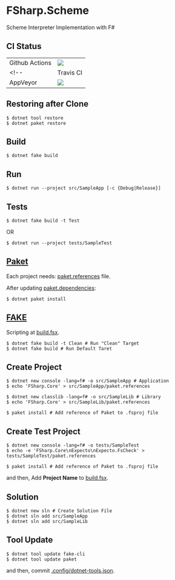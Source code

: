 # FSharp.Scheme
Scheme Interpreter Implementation with F#

## CI Status
|||
:---|:---
|Github Actions|[![](https://github.com/guricerin/FSharp.Scheme/workflows/CI/badge.svg)](https://github.com/guricerin/FSharp.Scheme/actions?workflow=CI)|
<!-- |Travis CI|[![](https://travis-ci.org/guricerin/FSharp.Scheme.svg?branch=master)](https://travis-ci.org/guricerin/FSharp.Scheme)|
|AppVeyor|[![](https://ci.appveyor.com/api/projects/status/5vtyb8v9twdpteb6?svg=true)](https://ci.appveyor.com/project/guricerin/FSharp.Scheme)| -->

<!---
comment out in Markdown.
--->

## Restoring after Clone
```shell
$ dotnet tool restore
$ dotnet paket restore
```

## Build
```shell
$ dotnet fake build
```

## Run
```shell
$ dotnet run --project src/SampleApp [-c {Debug|Release}]
```

## Tests
```shell
$ dotnet fake build -t Test
```
OR
```
$ dotnet run --project tests/SampleTest
```

## [Paket](https://fsprojects.github.io/Paket/index.html)  
Each project needs: [paket.references](/src/SampleApp/paket.references) file.

After updating [paket.dependencies](/paket.dependencies):
```shell
$ dotnet paket install
```

## [FAKE](https://fake.build/)  
Scripting at [build.fsx](/build.fsx).  

```shell
$ dotnet fake build -t Clean # Run "Clean" Target
$ dotnet fake build # Run Default Taret
```

## Create Project
```shell
$ dotnet new console -lang=f# -o src/SampleApp # Application
$ echo 'FSharp.Core' > src/SampleApp/paket.references

$ dotnet new classlib -lang=f# -o src/SampleLib # Library
$ echo 'FSharp.Core' > src/SampleLib/paket.references

$ paket install # Add reference of Paket to .fsproj file
```

## Create Test Project
```shell
$ dotnet new console -lang=f# -o tests/SampleTest
$ echo -e 'FSharp.Core\nExpecto\nExpecto.FsCheck' > tests/SampleTest/paket.references

$ paket install # Add reference of Paket to .fsproj file
```
and then, Add **Project Name** to [build.fsx](/build.fsx).

## Solution
```shell
$ dotnet new sln # Create Solution File
$ dotnet sln add src/SampleApp
$ dotnet sln add src/SampleLib
```

## Tool Update
```shell
$ dotnet tool update fake-cli
$ dotnet tool update paket
```
and then, commit [.config/dotnet-tools.json](/.config/dotnet-tools.json).
